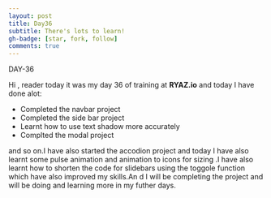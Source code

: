 ```yaml
---
layout: post
title: Day36
subtitle: There's lots to learn!
gh-badge: [star, fork, follow]
comments: true
---
```




DAY-36


Hi , reader today it was my day 36 of training at **RYAZ.io** and today I have done alot:


* Completed the navbar project
* Completed the side bar project
* Learnt how to use text shadow more accurately
* Complted the modal project

and so on.I have also started the accodion project and today I have also learnt some pulse animation and animation to icons for sizing .I have also learnt how to shorten the code for slidebars using the toggole function which have also improved my skills.An d I will be completing the project and will be doing and learning more in my futher days. 